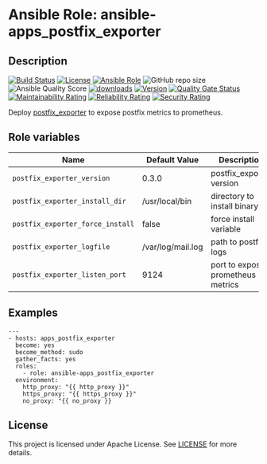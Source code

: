 # Ansible Role: ansible-apps_postfix_exporter

## Description

[![Build Status](https://travis-ci.com/lotusnoir/ansible-apps_postfix_exporter.svg?branch=master?style=flat)](https://travis-ci.com/lotusnoir/ansible-apps_postfix_exporter)
[![License](https://img.shields.io/badge/license-Apache--2.0-brightgreen?style=flat)](https://opensource.org/licenses/Apache-2.0)
[![Ansible Role](https://img.shields.io/badge/galaxy-apps_postfix_exporter-purple?style=flat)](https://galaxy.ansible.com/lotusnoir/apps_postfix_exporter)
![GitHub repo size](https://img.shields.io/github/repo-size/lotusnoir/ansible-apps_postfix_exporter?color=orange&style=flat)
![Ansible Quality Score](https://img.shields.io/ansible/quality/52300)
[![downloads](https://img.shields.io/ansible/role/d/52300)](https://galaxy.ansible.com/lotusnoir/apps_postfix_exporter)
[![Version](https://img.shields.io/github/release/lotusnoir/ansible-apps_postfix_exporter.svg)](https://github.com/lotusnoir/ansible-apps_postfix_exporter/releases/)
[![Quality Gate Status](https://sonarcloud.io/api/project_badges/measure?project=lotusnoir_ansible-apps_postfix_exporter&metric=alert_status)](https://sonarcloud.io/dashboard?id=lotusnoir_ansible-apps_postfix_exporter)
[![Maintainability Rating](https://sonarcloud.io/api/project_badges/measure?project=lotusnoir_ansible-apps_postfix_exporter&metric=sqale_rating)](https://sonarcloud.io/dashboard?id=lotusnoir_ansible-apps_postfix_exporter)
[![Reliability Rating](https://sonarcloud.io/api/project_badges/measure?project=lotusnoir_ansible-apps_postfix_exporter&metric=reliability_rating)](https://sonarcloud.io/dashboard?id=lotusnoir_ansible-apps_postfix_exporter)
[![Security Rating](https://sonarcloud.io/api/project_badges/measure?project=lotusnoir_ansible-apps_postfix_exporter&metric=security_rating)](https://sonarcloud.io/dashboard?id=lotusnoir_ansible-apps_postfix_exporter)

Deploy [postfix_exporter](https://github.com/boynux/postfix-exporter) to expose postfix metrics to prometheus.

## Role variables

| Name           | Default Value | Description                        |
| -------------- | ------------- | -----------------------------------|
| `postfix_exporter_version` | 0.3.0 | postfix_exporter version |
| `postfix_exporter_install_dir` | /usr/local/bin | directory to install binary |
| `postfix_exporter_force_install` | false | force install variable |
| `postfix_exporter_logfile` | /var/log/mail.log | path to postfix logs |
| `postfix_exporter_listen_port` | 9124 | port to expose prometheus metrics |

## Examples

	---
	- hosts: apps_postfix_exporter
	  become: yes
	  become_method: sudo
	  gather_facts: yes
	  roles:
	    - role: ansible-apps_postfix_exporter
	  environment: 
	    http_proxy: "{{ http_proxy }}"
	    https_proxy: "{{ https_proxy }}"
	    no_proxy: "{{ no_proxy }}

## License

This project is licensed under Apache License. See [LICENSE](/LICENSE) for more details.
